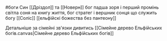 #боги 
Cин [[Дріздол]] та [[Новерн]] бог падша зоря і перший промінь світла соня на книгу життя, бог стратег і вершник сонця що служить богу [[Соліс]]
[[ельфійскі божества без пантеону]]

Детальніше за сімейні зв'язки дивитись [[Сімейне дерево Ельфійських богів.canvas|Сімейне дерево Ельфійських богів]]